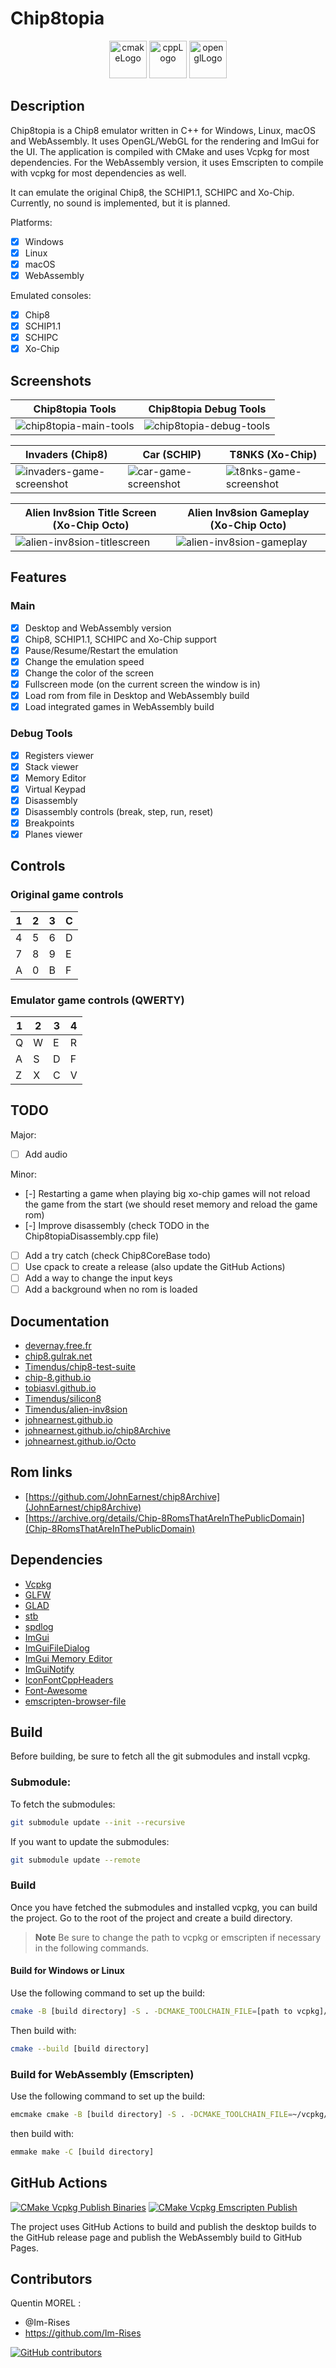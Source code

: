 # Chip8topia

<p align="center">
      <img src="https://user-images.githubusercontent.com/59691442/183268126-b3d19e66-8f2d-463a-805e-ae6ef7cc6c01.png" alt="cmakeLogo" style="height:60px;"/>
      <img src="https://img.shields.io/badge/C%2B%2B-00599C?style=for-the-badge&logo=c%2B%2B&logoColor=white" alt="cppLogo" style="height:60px;"/>
      <img src="https://img.shields.io/badge/OpenGL-FFFFFF?style=for-the-badge&logo=opengl" alt="openglLogo" style="height:60px;"/>
</p>

## Description

Chip8topia is a Chip8 emulator written in C++ for Windows, Linux, macOS and WebAssembly. It uses OpenGL/WebGL for the
rendering
and ImGui for the UI.
The application is compiled with CMake and uses Vcpkg for most dependencies.
For the WebAssembly version, it uses Emscripten to compile with vcpkg for most dependencies as well.

It can emulate the original Chip8, the SCHIP1.1, SCHIPC and Xo-Chip.
Currently, no sound is implemented, but it is planned.

Platforms:

- [x] Windows
- [x] Linux
- [x] macOS
- [x] WebAssembly

Emulated consoles:

- [x] Chip8
- [x] SCHIP1.1
- [x] SCHIPC
- [x] Xo-Chip

## Screenshots

| Chip8topia Tools                                                                                                      | Chip8topia Debug Tools                                                                                                 |
|-----------------------------------------------------------------------------------------------------------------------|------------------------------------------------------------------------------------------------------------------------|
| ![chip8topia-main-tools](https://github.com/Im-Rises/Chip8topia/assets/59691442/0024eddd-8af2-49fa-89e4-6b4e11660712) | ![chip8topia-debug-tools](https://github.com/Im-Rises/Chip8topia/assets/59691442/44ed037c-4921-4c83-9411-54c9a0b51f53) |

| Invaders (Chip8)                                                                                                         | Car (SCHIP)                                                                                                         | T8NKS (Xo-Chip)                                                                                                       |                                                                                                                   
|--------------------------------------------------------------------------------------------------------------------------|---------------------------------------------------------------------------------------------------------------------|-----------------------------------------------------------------------------------------------------------------------|
| ![invaders-game-screenshot](https://github.com/Im-Rises/Chip8topia/assets/59691442/3e5a2078-2cf7-4929-94c2-ea42cea24efd) | ![car-game-screenshot](https://github.com/Im-Rises/Chip8topia/assets/59691442/13774fed-1ce4-4ab6-b73d-40aa374661a0) | ![t8nks-game-screenshot](https://github.com/Im-Rises/Chip8topia/assets/59691442/e4ab6b1f-e5a4-485f-a26b-dab63e20aff1) |

| Alien Inv8sion Title Screen (Xo-Chip Octo)                                                                                 | Alien Inv8sion Gameplay (Xo-Chip Octo)                                                                                  |
|----------------------------------------------------------------------------------------------------------------------------|-------------------------------------------------------------------------------------------------------------------------|
| ![alien-inv8sion-titlescreen](https://github.com/Im-Rises/Chip8topia/assets/59691442/71eb63c2-4716-49ba-868b-1525f593529e) | ![alien-inv8sion-gameplay](https://github.com/Im-Rises/Chip8topia/assets/59691442/b1c7441a-6045-4cf3-bb98-7fd6d03835d3) |

## Features

### Main

- [x] Desktop and WebAssembly version
- [x] Chip8, SCHIP1.1, SCHIPC and Xo-Chip support
- [x] Pause/Resume/Restart the emulation
- [x] Change the emulation speed
- [x] Change the color of the screen
- [x] Fullscreen mode (on the current screen the window is in)
- [x] Load rom from file in Desktop and WebAssembly build
- [x] Load integrated games in WebAssembly build

### Debug Tools

- [x] Registers viewer
- [x] Stack viewer
- [x] Memory Editor
- [x] Virtual Keypad
- [x] Disassembly
- [x] Disassembly controls (break, step, run, reset)
- [x] Breakpoints
- [x] Planes viewer

## Controls

### Original game controls

| 1 | 2 | 3 | C |
|---|---|---|---|
| 4 | 5 | 6 | D |
| 7 | 8 | 9 | E |
| A | 0 | B | F |

### Emulator game controls (QWERTY)

| 1 | 2 | 3 | 4 |
|---|---|---|---|
| Q | W | E | R |
| A | S | D | F |
| Z | X | C | V |

## TODO

<!--
Profiling logs:
- [x] Issue with imgui viewport when vsync enabled, very slow and may take twice the time it should Unset vsync and call std::this_thread::sleep_for(std::chrono::milliseconds(16)) in the main loop... (disabled completely vsync and use of std::this_thread::sleep_for(std::chrono::milliseconds(16)) in the main loop)
- [x] LD_Vx_K is somehow very very slow ??? (corrected by not iterating over all the keys but only checking if the previous bitset of the keys is different from the current one)
- [x] Breakpoints in Chip8Emulator is slow (stop using a std::set when checking if we should break on the current PC and use of an array)
-->

Major:

- [ ] Add audio

Minor:

- [-] Restarting a game when playing big xo-chip games will not reload the game from the start (we should reset memory
  and reload the game rom)
- [-] Improve disassembly (check TODO in the Chip8topiaDisassembly.cpp file)
- [ ] Add a try catch (check Chip8CoreBase todo)
- [ ] Use cpack to create a release (also update the GitHub Actions)
- [ ] Add a way to change the input keys
- [ ] Add a background when no rom is loaded

## Documentation

- [devernay.free.fr](http://devernay.free.fr/hacks/chip8/C8TECH10.HTM)
- [chip8.gulrak.net](https://chip8.gulrak.net/)
- [Timendus/chip8-test-suite](https://github.com/Timendus/chip8-test-suite)
- [chip-8.github.io](https://chip-8.github.io/)
- [tobiasvl.github.io](https://tobiasvl.github.io/blog/write-a-chip-8-emulator/)
- [Timendus/silicon8](https://github.com/Timendus/silicon8/tree/)
- [Timendus/alien-inv8sion](https://github.com/Timendus/alien-inv8sion)
- [johnearnest.github.io](http://johnearnest.github.io/Octo/docs/XO-ChipSpecification.html)
- [johnearnest.github.io/chip8Archive](https://johnearnest.github.io/chip8Archive/?sort=platform)
- [johnearnest.github.io/Octo](https://johnearnest.github.io/Octo/)

## Rom links

- [https://github.com/JohnEarnest/chip8Archive](JohnEarnest/chip8Archive)
- [https://archive.org/details/Chip-8RomsThatAreInThePublicDomain](Chip-8RomsThatAreInThePublicDomain)

<!--
### Other resources

https://en.wikipedia.org/wiki/CHIP-8
https://www.laurencescotford.net/2020/07/19/chip-8-on-the-cosmac-vip-arithmetic-and-logic-instructions/
https://www.laurencescotford.net/2020/07/19/chip-8-on-the-cosmac-vip-drawing-sprites/
https://webgl2fundamentals.org/webgl/lessons/webgl-data-textures.html
https://emscripten.org/docs/porting/files/packaging_files.html
https://emscripten.org/docs/porting/files/index.html
https://emscripten.org/docs/porting/files/file_systems_overview.html#file-system-overview
https://emscripten.org/docs/porting/files/Synchronous-Virtual-XHR-Backed-File-System-Usage.html#synchronous-virtual-xhr-backed-file-system-usage
https://github.com/marketplace/actions/upload-release-asset
https://github.com/mymindstorm/setup-emsdk
https://github.com/Armchair-Software/emscripten-browser-file
-->

## Dependencies

- [Vcpkg](https://vcpkg.io/en)
- [GLFW](https://www.glfw.org/)
- [GLAD](https://glad.dav1d.de/)
- [stb](https://github.com/nothings/stb)
- [spdlog](https://github.com/gabime/spdlog)
- [ImGui](https://github.com/ocornut/imgui)
- [ImGuiFileDialog](https://github.com/aiekick/ImGuiFileDialog)
- [ImGui Memory Editor](https://github.com/ocornut/imgui_club/tree/main/imgui_memory_editor)
- [ImGuiNotify](https://github.com/TyomaVader/ImGuiNotify/tree/Dev)
- [IconFontCppHeaders](https://github.com/juliettef/IconFontCppHeaders)
- [Font-Awesome](https://github.com/FortAwesome/Font-Awesome)
- [emscripten-browser-file](https://github.com/Armchair-Software/emscripten-browser-file)

## Build

Before building, be sure to fetch all the git submodules and install vcpkg.

### Submodule:

To fetch the submodules:

```bash
git submodule update --init --recursive
```

If you want to update the submodules:

```bash
git submodule update --remote
```

### Build

Once you have fetched the submodules and installed vcpkg, you can build the project.
Go to the root of the project and create a build directory.

> **Note**
> Be sure to change the path to vcpkg or emscripten if necessary in the following commands.

#### Build for Windows or Linux

Use the following command to set up the build:

```bash
cmake -B [build directory] -S . -DCMAKE_TOOLCHAIN_FILE=[path to vcpkg]/scripts/buildsystems/vcpkg.cmake
```

Then build with:

```bash
cmake --build [build directory]
```

### Build for WebAssembly (Emscripten)

Use the following command to set up the build:

```bash
emcmake cmake -B [build directory] -S . -DCMAKE_TOOLCHAIN_FILE=~/vcpkg/scripts/buildsystems/vcpkg.cmake -DVCPKG_CHAINLOAD_TOOLCHAIN_FILE=${EMSDK}/upstream/emscripten/cmake/Modules/Platform/Emscripten.cmake -DVCPKG_TARGET_TRIPLET=wasm32-emscripten "-DCMAKE_EXE_LINKER_FLAGS=-s USE_GLFW=3 -s FULL_ES3=1 -s WASM=1 -s EXPORTED_RUNTIME_METHODS=[ccall] -s ALLOW_MEMORY_GROWTH=1 -s EXPORTED_FUNCTIONS=[_main,_malloc,_free] --preload-file ../../Chip8Games --preload-file ../../shaders --preload-file ../../fonts" -DCMAKE_BUILD_TYPE=Release
```

then build with:

```bash
emmake make -C [build directory]
```

## GitHub Actions

[![CMake Vcpkg Publish Binaries](https://github.com/Im-Rises/Chip8topia/actions/workflows/cmake-vcpkg-publish-binaries.yml/badge.svg)](https://github.com/Im-Rises/Chip8topia/actions/workflows/cmake-vcpkg-publish-binaries.yml)
[![CMake Vcpkg Emscripten Publish](https://github.com/Im-Rises/Chip8topia/actions/workflows/cmake-vcpkg-emscripten-publish.yml/badge.svg)](https://github.com/Im-Rises/Chip8topia/actions/workflows/cmake-vcpkg-emscripten-publish.yml)

The project uses GitHub Actions to build and publish the desktop builds to the GitHub release page and publish the
WebAssembly build to GitHub Pages.

## Contributors

Quentin MOREL :

- @Im-Rises
- <https://github.com/Im-Rises>

[![GitHub contributors](https://contrib.rocks/image?repo=Im-Rises/Chip8topia)](https://github.com/Im-Rises/Chip8topia/graphs/contributors)
